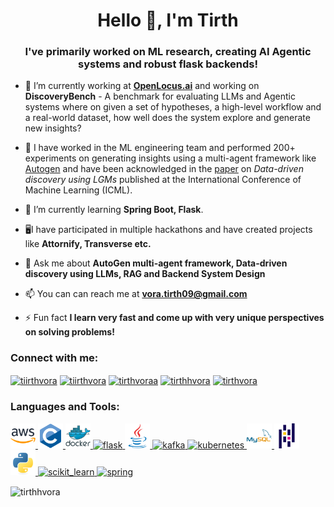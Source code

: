 <h1 align="center">Hello 👋, I'm Tirth</h1>
<h3 align="center">I've primarily worked on ML research, creating AI Agentic systems and robust flask backends!</h3>

- 🔭 I’m currently working at **[OpenLocus.ai](openlocus.ai)** and working on **DiscoveryBench** - A benchmark for evaluating LLMs and Agentic systems where on given a set of hypotheses, a high-level workflow and a real-world dataset, how well does the system explore and generate new insights?

- 🔭 I have worked in the ML engineering team and performed 200+ experiments on generating insights using a multi-agent framework like [Autogen](https://microsoft.github.io/autogen/) and have been acknowledged in the [paper](https://arxiv.org/html/2402.13610v1#S2) on *Data-driven discovery using LGMs* published at the International Conference of Machine Learning (ICML).

- 🌱 I’m currently learning **Spring Boot, Flask**.

- 🖥️I have participated in multiple hackathons and have created projects like **Attornify, Transverse etc.**

- 💬 Ask me about **AutoGen multi-agent framework, Data-driven discovery using LLMs, RAG and Backend System Design**

- 📫 You can can reach me at **vora.tirth09@gmail.com**

- ⚡ Fun fact **I learn very fast and come up with very unique perspectives on solving problems!**

<h3 align="left">Connect with me:</h3>
<p align="left">
<a href="https://twitter.com/tiirthvora" target="blank"><img align="center" src="https://raw.githubusercontent.com/rahuldkjain/github-profile-readme-generator/master/src/images/icons/Social/twitter.svg" alt="tiirthvora" height="30" width="40" /></a>
<a href="https://linkedin.com/in/tiirthvora" target="blank"><img align="center" src="https://raw.githubusercontent.com/rahuldkjain/github-profile-readme-generator/master/src/images/icons/Social/linked-in-alt.svg" alt="tiirthvora" height="30" width="40" /></a>
<a href="https://kaggle.com/tirthvoraa" target="blank"><img align="center" src="https://raw.githubusercontent.com/rahuldkjain/github-profile-readme-generator/master/src/images/icons/Social/kaggle.svg" alt="tirthvoraa" height="30" width="40" /></a>
<a href="https://instagram.com/tirthhvora" target="blank"><img align="center" src="https://raw.githubusercontent.com/rahuldkjain/github-profile-readme-generator/master/src/images/icons/Social/instagram.svg" alt="tirthhvora" height="30" width="40" /></a>
<a href="https://www.leetcode.com/tirthvora" target="blank"><img align="center" src="https://raw.githubusercontent.com/rahuldkjain/github-profile-readme-generator/master/src/images/icons/Social/leet-code.svg" alt="tirthvora" height="30" width="40" /></a>
</p>

<h3 align="left">Languages and Tools:</h3>
<p align="left"> <a href="https://aws.amazon.com" target="_blank" rel="noreferrer"> <img src="https://raw.githubusercontent.com/devicons/devicon/master/icons/amazonwebservices/amazonwebservices-original-wordmark.svg" alt="aws" width="40" height="40"/> </a> <a href="https://www.cprogramming.com/" target="_blank" rel="noreferrer"> <img src="https://raw.githubusercontent.com/devicons/devicon/master/icons/c/c-original.svg" alt="c" width="40" height="40"/> </a> <a href="https://www.docker.com/" target="_blank" rel="noreferrer"> <img src="https://raw.githubusercontent.com/devicons/devicon/master/icons/docker/docker-original-wordmark.svg" alt="docker" width="40" height="40"/> </a> <a href="https://flask.palletsprojects.com/" target="_blank" rel="noreferrer"> <img src="https://www.vectorlogo.zone/logos/pocoo_flask/pocoo_flask-icon.svg" alt="flask" width="40" height="40"/> </a> <a href="https://www.java.com" target="_blank" rel="noreferrer"> <img src="https://raw.githubusercontent.com/devicons/devicon/master/icons/java/java-original.svg" alt="java" width="40" height="40"/> </a> <a href="https://kafka.apache.org/" target="_blank" rel="noreferrer"> <img src="https://www.vectorlogo.zone/logos/apache_kafka/apache_kafka-icon.svg" alt="kafka" width="40" height="40"/> </a> <a href="https://kubernetes.io" target="_blank" rel="noreferrer"> <img src="https://www.vectorlogo.zone/logos/kubernetes/kubernetes-icon.svg" alt="kubernetes" width="40" height="40"/> </a> <a href="https://www.mysql.com/" target="_blank" rel="noreferrer"> <img src="https://raw.githubusercontent.com/devicons/devicon/master/icons/mysql/mysql-original-wordmark.svg" alt="mysql" width="40" height="40"/> </a> <a href="https://pandas.pydata.org/" target="_blank" rel="noreferrer"> <img src="https://raw.githubusercontent.com/devicons/devicon/2ae2a900d2f041da66e950e4d48052658d850630/icons/pandas/pandas-original.svg" alt="pandas" width="40" height="40"/> </a> <a href="https://www.python.org" target="_blank" rel="noreferrer"> <img src="https://raw.githubusercontent.com/devicons/devicon/master/icons/python/python-original.svg" alt="python" width="40" height="40"/> </a> <a href="https://scikit-learn.org/" target="_blank" rel="noreferrer"> <img src="https://upload.wikimedia.org/wikipedia/commons/0/05/Scikit_learn_logo_small.svg" alt="scikit_learn" width="40" height="40"/> </a> <a href="https://spring.io/" target="_blank" rel="noreferrer"> <img src="https://www.vectorlogo.zone/logos/springio/springio-icon.svg" alt="spring" width="40" height="40"/> </a> </p>

<p><img align="center" src="https://github-readme-streak-stats.herokuapp.com/?user=tirthhvora&theme=dark" alt="tirthhvora" /></p>
